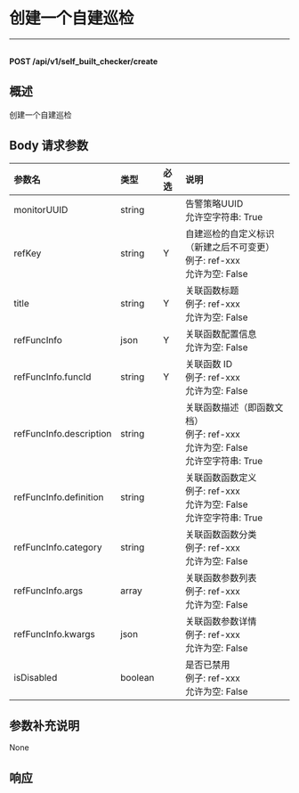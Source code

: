 # 创建一个自建巡检

---

<br />**POST /api/v1/self_built_checker/create**

## 概述
创建一个自建巡检




## Body 请求参数

| 参数名        | 类型     | 必选   | 说明              |
|:-----------|:-------|:-----|:----------------|
| monitorUUID | string |  | 告警策略UUID<br>允许空字符串: True <br> |
| refKey | string | Y | 自建巡检的自定义标识（新建之后不可变更）<br>例子: ref-xxx <br>允许为空: False <br> |
| title | string | Y | 关联函数标题<br>例子: ref-xxx <br>允许为空: False <br> |
| refFuncInfo | json | Y | 关联函数配置信息<br>允许为空: False <br> |
| refFuncInfo.funcId | string | Y | 关联函数 ID<br>例子: ref-xxx <br>允许为空: False <br> |
| refFuncInfo.description | string |  | 关联函数描述（即函数文档）<br>例子: ref-xxx <br>允许为空: False <br>允许空字符串: True <br> |
| refFuncInfo.definition | string |  | 关联函数函数定义<br>例子: ref-xxx <br>允许为空: False <br>允许空字符串: True <br> |
| refFuncInfo.category | string |  | 关联函数函数分类<br>例子: ref-xxx <br>允许为空: False <br> |
| refFuncInfo.args | array |  | 关联函数参数列表<br>例子: ref-xxx <br>允许为空: False <br> |
| refFuncInfo.kwargs | json |  | 关联函数参数详情<br>例子: ref-xxx <br>允许为空: False <br> |
| isDisabled | boolean |  | 是否已禁用<br>例子: ref-xxx <br>允许为空: False <br> |

## 参数补充说明

None





## 响应
```shell
 
```




